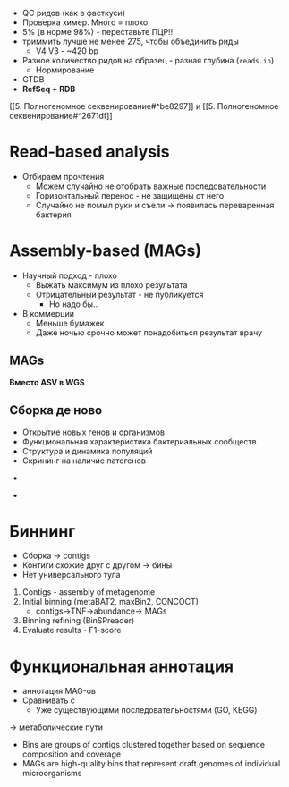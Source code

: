 + QC ридов (как в фасткуси)
+ Проверка химер. Много = плохо
+ 5% (в норме 98%) - переставьте ПЦР!!
+ триммить лучше не менее 275, чтобы объединить риды
	+ V4 V3 - ~420 bp
+ Разное количество ридов на образец - разная глубина (`reads.in`)
	+ Нормирование
+ GTDB
+ **RefSeq + RDB**

[[5. Полногеномное секвенирование#^be8297]] и [[5. Полногеномное секвенирование#^2671df]]
# Read-based analysis
+ Отбираем прочтения
	+ Можем случайно не отобрать важные последовательности
	+ Горизонтальный перенос - не защищены от него
	+ Случайно не помыл руки и съели -> появилась переваренная бактерия
# Assembly-based (MAGs)
+ Научный подход - плохо
	+ Выжать максимум из плохо результата
	+ Отрицательный результат - не публикуется
		+ Но надо бы..
+ В коммерции
	+ Меньше бумажек
	+ Даже ночью срочно может понадобиться результат врачу
## MAGs
**Вместо ASV в WGS**
## Сборка де ново
+ Открытие новых генов и организмов
+ Функциональная характеристика бактериальных сообществ
+ Структура и динамика популяций
+ Скрининг на наличие патогенов
-
+ 
# Биннинг
+ Сборка -> contigs
+ Контиги схожие друг с другом -> бины
+ Нет универсального тула

1. Contigs - assembly of metagenome
2. Initial binning (metaBAT2, maxBin2, CONCOCT)
	+ contigs->TNF->abundance-> MAGs
3. Binning refining (BinSPreader)
4. Evaluate results - F1-score
# Функциональная аннотация
+ аннотация MAG-ов
+ Сравнивать с 
	+ Уже существующими последовательностями (GO, KEGG)

-> метаболические пути

- Bins are groups of contigs clustered together based on sequence composition and coverage
- MAGs are high-quality bins that represent draft genomes of individual microorganisms